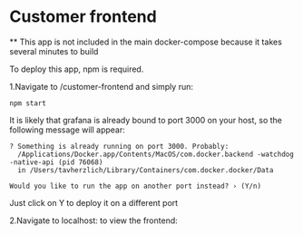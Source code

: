 # Customer frontend

** This app is not included in the main docker-compose because it takes several minutes to build

To deploy this app, npm is required.

1.Navigate to /customer-frontend and simply run:
``` 
npm start
```

It is likely that grafana is already bound to port 3000 on your host, so the following message
will appear:

```
? Something is already running on port 3000. Probably:
  /Applications/Docker.app/Contents/MacOS/com.docker.backend -watchdog -native-api (pid 76068)
  in /Users/tavherzlich/Library/Containers/com.docker.docker/Data

Would you like to run the app on another port instead? › (Y/n)

```

Just click on Y to deploy it on a different port


2.Navigate to localhost:<port> to view the frontend:

